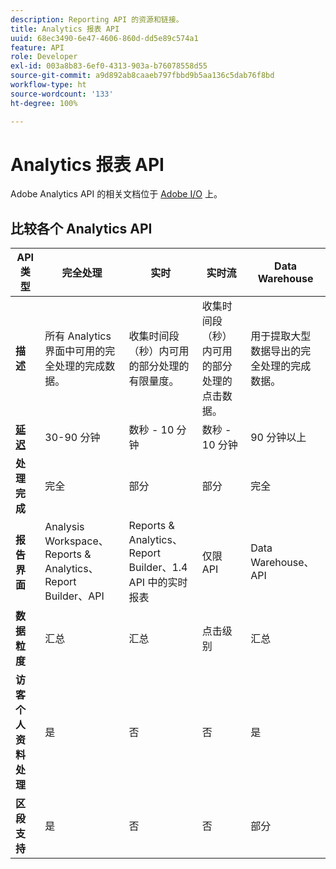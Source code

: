 ```yaml
---
description: Reporting API 的资源和链接。
title: Analytics 报表 API
uuid: 68ec3490-6e47-4606-860d-dd5e89c574a1
feature: API
role: Developer
exl-id: 003a8b83-6ef0-4313-903a-b76078558d55
source-git-commit: a9d892ab8caaeb797fbbd9b5aa136c5dab76f8bd
workflow-type: ht
source-wordcount: '133'
ht-degree: 100%

---
```


# Analytics 报表 API

Adobe Analytics API 的相关文档位于 [Adobe I/O](https://adobe.io/analytics-apis/docs) 上。

## 比较各个 Analytics API

| **API 类型** | **完全处理** | **实时** | **实时流** | **Data Warehouse** |
| --- | --- | --- | --- | --- |
| **描述** | 所有 Analytics 界面中可用的完全处理的完成数据。 | 收集时间段（秒）内可用的部分处理的有限量度。 | 收集时间段（秒）内可用的部分处理的点击数据。 | 用于提取大型数据导出的完全处理的完成数据。 |
| [**延迟**](/help/technotes/latency.md) | 30-90 分钟 | 数秒 - 10 分钟 | 数秒 - 10 分钟 | 90 分钟以上 |
| **处理完成** | 完全 | 部分 | 部分 | 完全 |
| **报告界面** | Analysis Workspace、Reports &amp; Analytics、Report Builder、API | Reports &amp; Analytics、Report Builder、1.4 API 中的实时报表 | 仅限 API | Data Warehouse、API |
| **数据粒度** | 汇总 | 汇总 | 点击级别 | 汇总 |
| **访客个人资料处理** | 是 | 否 | 否 | 是 |
| **区段支持** | 是 | 否 | 否 | 部分 |
